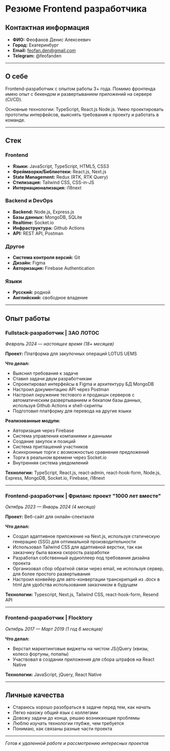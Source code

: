 # Резюме Frontend разработчика

## Контактная информация

- **ФИО:** Феофанов Денис Алексеевич
- **Город:** Екатеринбург
- **Email:** feofan.den@gmail.com
- **Telegram:** @feofanden

---

## О себе

Frontend-разработчик с опытом работы 3+ года. Помимо фронтенда имею опыт с бекендом и развертыванием приложений на сервере (CI/CD).

Основные технологии: TypeScript, React.js Node.js. Умею проектировать прототипы интерфейсов, выяснять требования к проекту и работать в команде.

---

## Стек

### Frontend

- **Языки:** JavaScript, TypeScript, HTML5, CSS3
- **Фреймворки/Библиотеки:** React.js, Next.js
- **State Management:** Redux (RTK, RTK Query)
- **Стилизация:** Tailwind CSS, CSS-in-JS
- **Интернационализация:** i18next

### Backend и DevOps

- **Backend:** Node.js, Express.js
- **Базы данных:** MongoDB, SQLite
- **Realtime:** Socket.io
- **Инфраструктура:** Github Actions
- **API:** REST API, Postman

### Другое

- **Система контроля версий:** Git
- **Дизайн:** Figma
- **Авторизация:** Firebase Authentication

### Языки

- **Русский:** родной
- **Английский:** свободное владение

---

## Опыт работы

### **Fullstack-разработчик** | ЗАО ЛОТОС

_Февраль 2024 — настоящее время (18+ месяцев)_

**Проект:** Платформа для закупочных операций LOTUS UEMS

**Что делал:**

- Выяснил требования к задаче
- Ставил задачи двум разработчикам
- Спроектировал интерфейсы в Figma и архитектуру БД MongoDB
- Настроил документацию API через Postman
- Настроил окружение тестового и продакшн серверов с автоматическим развертыванием и бекапом базы данных, используя Github Actions и shell-скрипты
- Подготовил платформу для перевода на другие языки

**Реализованные модули:**

- Авторизация через Firebase
- Система управления компаниями и данными
- Создание закупок и позиций
- Система приглашений участников
- Асинхронные торги с возможностью сравнения предложений
- Торги в реальном времени через Socket.io
- Внутренняя система уведомлений

**Технологии:** TypeScript, React.js, react-admin, react-hook-form, Node.js, Express, MongoDB, Socket.io, Firebase, i18next

---

### **Frontend-разработчик** | Фриланс проект "1000 лет вместе"

_Октябрь 2023 — Январь 2024 (4 месяца)_

**Проект:** Веб-сайт для онлайн-спектакля

**Что делал:**

- Создал адаптивное приложение на Next.js, используя статическую генерацию (SSG) для оптимальной производительности
- Использовал Tailwind CSS для адаптивной верстки, так как заказчику была важна скорость разработки
- Разработал собственный аудиоплеер под требования дизайна проекта
- Организовал сбор обратной связи через email, не используя сервер, для более простого развертывания
- Настроил конвейер для авто-конвертации транскрипций из .docx в html для удобства использования заказчиком в будущем

**Технологии:** Typescript, Next.js, Tailwind CSS, react-hook-form, Resend API

---

### **Frontend-разработчик** | Flocktory

_Октябрь 2017 — Март 2019 (1 год 6 месяцев)_

**Что делал:**

- Верстал маркетинговые виджеты на чистом JS/jQuery (квизы, колесо фортуны, попапы)
- Участвовал в создании приложения для сбора штрафов на React Native

**Технологии:** JavaScript, jQuery, React Native

---

## Личные качества

- Стараюсь хорошо разобраться в задаче перед тем, как начать
- Легко нахожу общий язык с коллегами
- Довожу задачи до конца, решаю возникающие проблемы
- Люблю изучать технологии глубже, чем требуется
- Понимаю, как связаны разные части проекта

---

_Готов к удаленной работе и рассмотрению интересных проектов_
